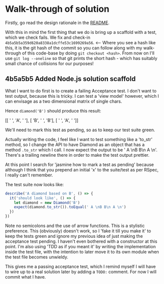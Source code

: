 # Walk-through of solution

Firstly, go read the design rationale in the [README](./README.md).

With this in mind the first thing that we do is bring up a scaffold with a test, which we check fails. We fix and check-in `4b5a5b5a359d620a8338a1dcffe53c1699269a56`. <-- Where you see a hash like this, it is the git hash of the commit so you can follow along with my walk-through of this code-base by doing `git checkout <hash>`. From now on I'll use `git log --oneline` so that git prints the short hash - which has suitably small chance of collisions for our purposes!

## 4b5a5b5 Added Node.js solution scaffold

What I want to do first is to create a failing Acceptance test. I don't want to test output, because this is tricky. I can test a 'view model' however, which I can envisage as a two dimensional matrix of single chars.

Hence `diamond('B')` should produce this result:

[[ ' ', 'A', ' '],
 [ 'B', ' ', 'B'],
 [ ' ', 'A', ' ']]

We'll need to mark this test as pending, so as to keep our test suite green.

Actually writing the code, I feel like I want to test something like a 'to_str' method, so I change the API to have Diamond as an object that has a method `.to_str` which I call. I now expect the output to be ' A \nB B\n A \n'. There's a trailing newline there in order to make the test output prettier.

At this point I search for 'jasmine how to mark a test as pending' because although I think that you prepend an initial 'x' to the suite/test as per RSpec, I really can't remember.

The test suite now looks like:
```JavaScript
describe('A diamond based on B', () => {
  it('should look like', () => {
    let diamond = new Diamond('B')
    expect(diamond.to_str()).toEqual(' A \nB B\n A \n')
  })
})
```

Note no semicolons and the use of arrow functions. This is a stylistic preference. This (obviously) doesn't work, so I 'fake it till you make it' to keep the tests green and ignore my previous idea of just making the acceptance test pending. I haven't even bothered with a constructor at this point. I'm also using 'TDD as if you meant it' by writing the implementation inside the test file, with the intention to later move it to its own module when the test file becomes unwieldy.

This gives me a passing acceptance test, which I remind myself I will have to wire up to a real solution later by adding a `TODO:` comment. For now I will commit what I have.

